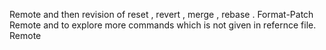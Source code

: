 Remote 
and then revision of reset , revert , merge , rebase .
Format-Patch 
Remote
and to explore more commands which is not given in refernce file.
Remote